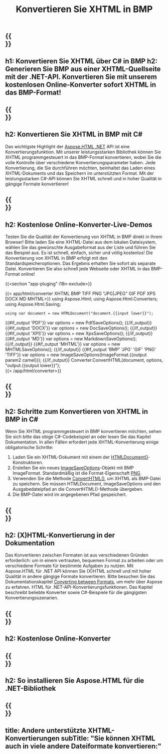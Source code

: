 ﻿---
translation: true
template: /templates/_template-conversion-child.md
title: Konvertieren Sie XHTML in BMP
description: Konvertieren Sie XHTML in C# in BMP. Speichern Sie XHTML als BMP-Datei. Probieren Sie kostenlos online XHTML to BMP Converter aus!
url: /net/conversion/xhtml-to-bmp/
family: html
platformtag: net
feature: conversion
informat: XHTML
outformat: BMP
otherformats: PDF DOCX XPS GIF JPEG PNG TIFF BMP HTML MHTML MD
howto: howtoXhtml
---

{{<section banner>}}
---
h1: Konvertieren Sie XHTML über C# in BMP
h2: Generieren Sie BMP aus einer XHTML-Quellseite mit der .NET-API. Konvertieren Sie mit unserem kostenlosen Online-Konverter sofort XHTML in das BMP-Format!
---

{{<section overview>}}
---
h2: Konvertieren Sie XHTML in BMP mit C#
---

Das wichtigste Highlight der [Aspose.HTML .NET](https://products.aspose.com/html/net/) API ist eine Konvertierungsfunktion. Mit unserer leistungsstarken Bibliothek können Sie XHTML programmgesteuert in das BMP-Format konvertieren, wobei Sie die volle Kontrolle über verschiedene Konvertierungsparameter haben. Jede Konvertierung, die Sie durchführen möchten, beinhaltet das Laden eines XHTML-Dokuments und das Speichern im unterstützten Format. Mit der leistungsstarken C#-API können Sie XHTML schnell und in hoher Qualität in gängige Formate konvertieren!

{{<section demos>}}
---
h2: Kostenlose Online-Konverter-Live-Demos
---

Testen Sie die Qualität der Konvertierung von XHTML in BMP direkt in Ihrem Browser! Bitte laden Sie eine XHTML-Datei aus dem lokalen Dateisystem, wählen Sie das gewünschte Ausgabeformat aus der Liste und führen Sie das Beispiel aus. Es ist schnell, einfach, sicher und völlig kostenlos! Die Konvertierung von XHTML in BMP erfolgt mit den Standardspeicheroptionen. Das Ergebnis erhalten Sie sofort als separate Datei. Konvertieren Sie also schnell jede Webseite oder XHTML in das BMP-Format online!

{{<section "app-pluging" i18n-exclude>}}

{{< app/html/converter XHTML BMP TIFF PNG "JPG|JPEG" GIF PDF XPS DOCX MD MHTML>}}
using Aspose.Html;
using Aspose.Html.Converters;
using Aspose.Html.Saving;

    using var document = new HTMLDocument("document.{{input lower}}");
{{#if_output 'PDF'}}
    var options = new PdfSaveOptions();
{{/if_output}}
{{#if_output 'DOCX'}}
    var options = new DocSaveOptions();
{{/if_output}}
{{#if_output 'XPS'}}
    var options = new XpsSaveOptions();
{{/if_output}}
{{#if_output 'MD'}}
    var options = new MarkdownSaveOptions();
{{/if_output}}
{{#if_output 'MHTML'}}
    var options = new MHTMLSaveOptions();
{{/if_output}}
{{#if_output 'BMP' 'JPG' 'GIF' 'PNG' 'TIFF'}}
    var options = new ImageSaveOptions(ImageFormat.{{output param2 camel}});
{{/if_output}}
    Converter.ConvertHTML(document, options, "output.{{output lower}}");   
{{< /app/html/converter>}} 


{{<section steps>}}
---
h2: Schritte zum Konvertieren von XHTML in BMP in C#
---

Wenn Sie XHTML programmgesteuert in BMP konvertieren möchten, sehen Sie sich bitte das obige C#-Codebeispiel an oder lesen Sie das Kapitel Dokumentation. In allen Fällen erfordert jede XHTML-Konvertierung einige obligatorische Schritte:
1. Laden Sie ein XHTML-Dokument mit einem der [HTMLDocument()](https://reference.aspose.com/html/net/aspose.html/htmldocument/)-Konstruktoren.
1. Erstellen Sie ein neues [ImageSaveOptions](https://reference.aspose.com/html/net/aspose.html.saving/imagesaveoptions/)-Objekt mit BMP ImageFormat. Standardmäßig ist die Format-Eigenschaft [PNG](https://reference.aspose.com/html/net/aspose.html.rendering.image/imageformat/).
1. Verwenden Sie die Methode [ConvertHTML()](https://reference.aspose.com/html/net/aspose.html.converters/converter/converthtml/), um XHTML als BMP-Datei zu speichern. Sie müssen HTMLDocument, ImageSaveOptions und den Ausgabedateipfad an die ConvertHTML()-Methode übergeben.
1. Die BMP-Datei wird im angegebenen Pfad gespeichert.

{{<section documentation>}}
---
h2: (X)HTML-Konvertierung in der Dokumentation
---

Das Konvertieren zwischen Formaten ist aus verschiedenen Gründen erforderlich: um in einem vertrauten, bequemen Format zu arbeiten oder um verschiedene Formate für bestimmte Aufgaben zu nutzen. Mit Aspose.HTML für .NET API können Sie (X)HTML schnell und mit hoher Qualität in andere gängige Formate konvertieren. Bitte besuchen Sie das Dokumentationskapitel <a href="https://docs.aspose.com/html/net/converting-between-formats/" target="_blank">Converting between Formats</a>, um mehr über Aspose zu erfahren. HTML für .NET-API-Konvertierungsfunktionen. Das Kapitel beschreibt beliebte Konverter sowie C#-Beispiele für die gängigsten Konvertierungsszenarien.

{{<section online-converters>}}
---
h2: Kostenlose Online-Konverter
---

{{<section get-started>}}
---
h2: So installieren Sie Aspose.HTML für die .NET-Bibliothek
---

{{<section other-conversions>}}
---
title: Andere unterstützte XHTML-Konvertierungen
subTitle: "Sie können XHTML auch in viele andere Dateiformate konvertieren:"
---